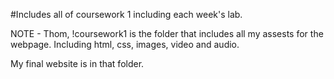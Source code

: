 #Includes all of coursework 1 including each week's lab.

NOTE - Thom, !coursework1 is the folder that includes all my assests for the webpage. Including html, css, images, video and audio.

My final website is in that folder.
